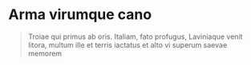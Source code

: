 # Arma virumque cano

> Troiae qui primus ab oris. Italiam, fato profugus, Laviniaque venit litora, multum ille et terris iactatus et alto vi superum saevae memorem
